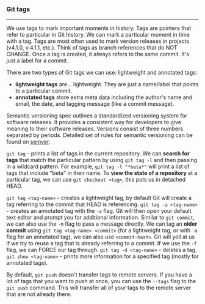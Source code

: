 ### Git tags
---
We use tags to mark important moments in history. Tags are pointers that refer to particular in Git history. We can mark a particular moment in time with a tag. Tags are most often used to mark version releases in projects (v4.1.0, v.4.1.1, etc.). Think of tags as branch references that do NOT CHANGE. Once a tag is created, it always refers to the same commit. It's just a label for a commit.

There are two types of Git tags we can use: lightweight and annotated tags:
- **lightweight tags** are... lightweight. They are just a name/label that points to a particular commit.
- **annotated tags** store extra meta data including the author's name and email, the date, and tagging message (like a commit message).

Semantic versioning spec outlines a standardized versioning system for software releases. It provides a consistent way for developers to give meaning to their software releases. Versions consist of three numbers separated by periods. Detailed set of rules for semantic versioning can be found on [semver](https://semver.org/).

`git tag` - prints a list of tags in the current repository.
We can **search for tags** that match the particular pattern by using `git tag -l` and then passing in a wildcard pattern. For example, `git tag -l "*beta*"` will print a list of tags that include "beta" in their name.
To **view the state of a repository** at a particular tag, we can use `git checkout <tag>`, this puts us in detached HEAD.

`git tag <tag-name>` - creates a lightweight tag, by default Git will create a tag referring to the commit that HEAD is referencing.
`git tag -a <tag-name>` - creates an annotated tag with the `-a` flag. Git will then open your default text editor and prompt you for additional information. Similar to `git commit`, we can also use the `-m` flag to pass a message directly.
We can tag an **older commit** using `git tag <tag-name> <commit>` (for a lightweight tag, or with `-a` flag for an annotated tag), we can also use `<commit-hash>`.
Git will yell at us if we try to reuse a tag that is already referring to a commit. If we use the `-f` flag, we can FORCE our tag through.
`git tag -d <tag-name>` - deletes a tag.
`git show <tag-name>` - prints more information for a specified tag (mostly for annotated tags).

By default, `git push` doesn't transfer tags to remote servers. If you have  a lot of tags that you want to push at once, you can use the `--tags` flag to the `git push` command. This will transfer all of your tags to the remote server that are not already there.